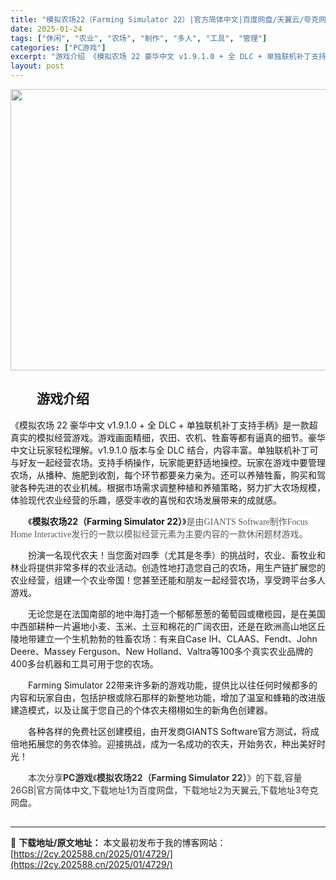 ```yaml
---
title: "模拟农场22（Farming Simulator 22）|官方简体中文|百度网盘/天翼云/夸克网盘"
date: 2025-01-24
tags: ["休闲", "农业", "农场", "制作", "多人", "工具", "管理"]
categories: ["PC游戏"]
excerpt: "游戏介绍 《模拟农场 22 豪华中文 v1.9.1.0 + 全 DLC + 单独联机补丁支持手柄》是一款超真实的模拟经营游戏。游戏画面精细，农田、农机、牲畜等都有逼真的细节。豪华中文让玩家轻松理解。v1.9.1.0 版本与全 DLC 结合，内容丰富。单独联机补丁可与好友一起经营农场。支持手柄操作，玩&hellip;"
layout: post
---
```


<img class="aligncenter size-full wp-image-5094" src="https://2cy.202588.cn/wp-content/uploads/2025/01/2025012601580446.webp" alt="" width="800" height="450" />
<h2 style="white-space: normal; text-indent: 2em;">游戏介绍</h2>
《<span class="highlight-keyword">模拟农场 22</span> 豪华中文 v1.9.1.0 + 全 DLC + 单独联机补丁支持手柄》是一款超真实的模拟经营游戏。游戏画面精细，农田、农机、牲畜等都有逼真的细节。豪华中文让玩家轻松理解。v1.9.1.0 版本与全 DLC 结合，内容丰富。单独联机补丁可与好友一起经营农场。支持手柄操作，玩家能更舒适地操控。玩家在游戏中要管理农场，从播种、施肥到收割，每个环节都要亲力亲为。还可以养殖牲畜，购买和驾驶各种先进的农业机械。根据市场需求调整种植和养殖策略，努力扩大农场规模，体验现代农业经营的乐趣，感受丰收的喜悦和农场发展带来的成就感。
<p style="white-space: normal; text-indent: 2em;"><span style="background-color: #ffffff;">《<strong>模拟农场22（Farming Simulator 22）</strong>》<span style="color: #595959; font-family: 'Microsoft YaHei'; white-space: pre-wrap; background-color: #ffffff;">是由GIANTS Software制作Focus Home Interactive发行的一款以模拟经营元素为主要内容的一款休闲题材游戏。</span></span></p>
<p style="white-space: normal; text-indent: 2em;"><span style="background-color: #ffffff;">扮演一名现代农夫！当您面对四季（尤其是冬季）的挑战时，农业、畜牧业和林业将提供非常多样的农业活动。创造性地打造您自己的农场，用生产链扩展您的农业经营，组建一个农业帝国！您甚至还能和朋友一起经营农场，享受跨平台多人游戏。</span></p>
<p style="white-space: normal; text-indent: 2em;"><span style="background-color: #ffffff;">无论您是在法国南部的地中海打造一个郁郁葱葱的葡萄园或橄榄园，是在美国中西部耕种一片遍地小麦、玉米、土豆和棉花的广阔农田，还是在欧洲高山地区丘陵地带建立一个生机勃勃的牲畜农场：有来自Case IH、CLAAS、Fendt、John Deere、Massey Ferguson、New Holland、Valtra等100多个真实农业品牌的400多台机器和工具可用于您的农场。</span></p>
<p style="white-space: normal; text-indent: 2em;"><span style="background-color: #ffffff;">Farming Simulator 22带来许多新的游戏功能，提供比以往任何时候都多的内容和玩家自由，包括护根或除石那样的新整地功能，增加了温室和蜂箱的改进版建造模式，以及让属于您自己的个体农夫栩栩如生的新角色创建器。</span></p>
<p style="white-space: normal; text-indent: 2em;"><span style="background-color: #ffffff;">各种各样的免费社区创建模组，由开发商GIANTS Software官方测试，将成倍地拓展您的务农体验。迎接挑战，成为一名成功的农夫，开始务农，种出美好时光！</span></p>
<p style="white-space: normal; text-indent: 2em;"><span style="color: #333333; text-indent: 2em; background-color: #ffffff;">本次分享<strong>PC游戏</strong>《</span><strong style="color: #333333; text-indent: 2em; background-color: #ffffff;">模拟农场22（Farming Simulator 22）</strong><span style="color: #333333; text-indent: 2em; background-color: #ffffff;">》的</span><span style="color: #333333; text-indent: 2em; background-color: #ffffff;">下载,容量26GB|官方简体中文,下载地址1为</span><span style="background-color: #ffffff; color: #333333;">百度网盘</span><span style="text-indent: 2em; color: #333333; background-color: #ffffff;">，下载地址2为</span><span style="text-indent: 2em; background-color: #ffffff; color: #333333;">天翼云</span><span style="text-indent: 2em; color: #333333; background-color: #ffffff;">,</span><span style="text-indent: 2em; color: #333333; background-color: #ffffff;">下载地址3</span><span style="text-indent: 2em; background-color: #ffffff; color: #333333;">夸克网盘</span><span style="text-indent: 2em; background-color: #ffffff; color: #333333;">。</span></p>

<h2 style="white-space: normal; text-indent: 2em;"></h2>

---
📖 **下载地址/原文地址：** 本文最初发布于我的博客网站：[https://2cy.202588.cn/2025/01/4729/](https://2cy.202588.cn/2025/01/4729/)
